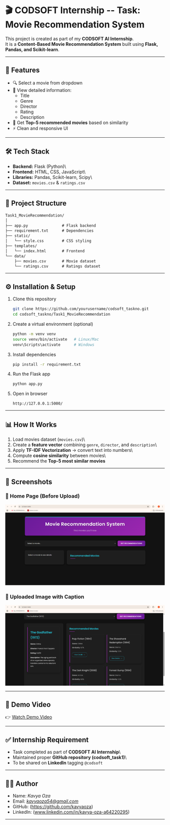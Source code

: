 # 🎬 CODSOFT Internship -- Task: Movie Recommendation System

This project is created as part of my **CODSOFT AI Internship**.\
It is a **Content-Based Movie Recommendation System** built using
**Flask, Pandas, and Scikit-learn**.

------------------------------------------------------------------------

## 🚀 Features

-   🔍 Select a movie from dropdown
-   🎥 View detailed information:
    -   Title
    -   Genre
    -   Director
    -   Rating
    -   Description
-   🤖 Get **Top-5 recommended movies** based on similarity
-   ⚡ Clean and responsive UI

------------------------------------------------------------------------

## 🛠️ Tech Stack

-   **Backend:** Flask (Python)\
-   **Frontend:** HTML, CSS, JavaScript\
-   **Libraries:** Pandas, Scikit-learn, Scipy\
-   **Dataset:** `movies.csv` & `ratings.csv`

------------------------------------------------------------------------

## 📂 Project Structure

    Task1_MovieRecommendation/
    │
    ├── app.py               # Flask backend
    ├── requirement.txt      # Dependencies
    ├── static/
    │   └── style.css        # CSS styling
    ├── templates/
    │   └── index.html       # Frontend
    └── data/
        ├── movies.csv       # Movie dataset
        └── ratings.csv      # Ratings dataset

------------------------------------------------------------------------

## ⚙️ Installation & Setup

1.  Clone this repository

    ``` bash
    git clone https://github.com/yourusername/codsoft_taskno.git
    cd codsoft_taskno/Task1_MovieRecommendation
    ```

2.  Create a virtual environment (optional)

    ``` bash
    python -m venv venv
    source venv/bin/activate   # Linux/Mac
    venv\Scripts\activate      # Windows
    ```

3.  Install dependencies

    ``` bash
    pip install -r requirement.txt
    ```

4.  Run the Flask app

    ``` bash
    python app.py
    ```

5.  Open in browser

        http://127.0.0.1:5000/

------------------------------------------------------------------------

## 📊 How It Works

1.  Load movies dataset (`movies.csv`)\
2.  Create a **feature vector** combining `genre`, `director`, and
    `description`\
3.  Apply **TF-IDF Vectorization** → convert text into numbers\
4.  Compute **cosine similarity** between movies\
5.  Recommend the **Top-5 most similar movies**

------------------------------------------------------------------------

## 📸 Screenshots

### 🔹 Home Page (Before Upload)
![Home Page](assets/screenshot_home.png)

### 🔹 Uploaded Image with Caption
![Result Page](assets/screenshot_result.png)

---

## 🎥 Demo Video
👉 [Watch Demo Video]([https://www.linkedin.com](https://www.linkedin.com/posts/kavya-oza-a64220295_internship-ai-python-activity-7367155678475366402-DyXQ?utm_source=share&utm_medium=member_desktop&rcm=ACoAAEdmz-wB9BJG6LYEIQ_YaQ39UdhoqyMOS6g))  

--- 

## ✅ Internship Requirement

-   Task completed as part of **CODSOFT AI Internship**\
-   Maintained proper **GitHub repository (codsoft_task1)**\
-   To be shared on **LinkedIn** tagging `@codsoft`

------------------------------------------------------------------------

## 👨‍💻 Author

-   Name: *Kavya Oza*
-   Email: *kavyaoza54@gmail.com*
-   GitHub: (https://github.com/kavyaoza)
-   LinkedIn: (www.linkedin.com/in/kavya-oza-a64220295)

------------------------------------------------------------------------




